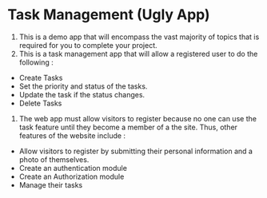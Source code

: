 # Task Management (Ugly App)
1. This is a demo app that will encompass the vast majority of topics that is  required for you to complete your project.
1. This is a task management app that will allow a registered user to do the following :
  * Create Tasks
  * Set the priority and status of the tasks.
  * Update the task if the status changes. 
  * Delete Tasks
1. The web app must allow visitors to register because no one can use the task feature until they become a member of a the site. Thus, other features of the website include :
* Allow visitors to register by submitting their personal information and a photo of themselves.
* Create an authentication module 
* Create an Authorization module
* Manage their tasks
